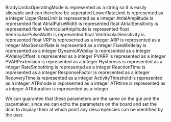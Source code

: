 BradycardiaOperatingMode is represented as a string so it is easily sliceable and can therefore be seperated
LowerRateLimit is represented as a integer
UpperRateLimit is represented as a integer
AtrialAmplitude is represented float
AtrialPulseWidth is represented float
AtrialSensitivity is represented float
VentricularAmplitude is represented float
VentricularPulseWidth is represented float
VentricularSensitivity is represented float
VRP is represented as a integer
ARP is represented as a integer
MaxSensorRate is represented as a integer
FixedAVdelay is represented as a integer
DynamicAVdelay is represented as a integer
AVdelayOffset is represented as a integer
PVARP is represented as a integer
PVARPextension is represented as a integer
Hysteresis is represented as a integer
RateSmoothing is represented as a integer
ReactionTime is represented as a integer
ResponseFactor is represented as a integer
RecoveryTime is represented as a integer
ActivityThreshold is represented as a integer
ATRmode is represented as a integer
ATRtime is represented as a integer
ATRduration is represented as a integer

We can guarantee that these parameters are the same on the gui and the pacemaker, since we can echo the parameters on the board and set the dcm to display them
at which point any descrepencies can be identified by the user.
